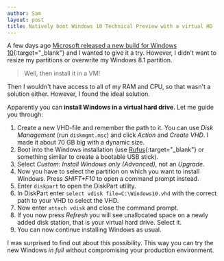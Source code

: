 ```yaml
---
author: Sam
layout: post
title: Natively boot Windows 10 Technical Preview with a virtual HD
---
```


A few days ago [Microsoft released a new build for Windows 10](https://insider.windows.com){:target="_blank"} and I wanted to give it a try. However, I didn't want to resize my partitions or overwrite my Windows 8.1 partition.
>Well, then install it in a VM!

Then I wouldn't have access to all of my RAM and CPU, so that wasn't a solution either. However, I found the ideal solution.

Apparently you can __install Windows in a virtual hard drive__. Let me guide you through:

1. Create a new VHD-file and remember the path to it. You can use _Disk Management_ (run `diskmgmt.msc`) and click _Action_ and _Create VHD_. I made it about 70 GB big with a dynamic size.
2. Boot into the Windows installation (use [Rufus](https://rufus.akeo.ie/){:target="_blank"} or something similar to create a bootable USB stick).
3. Select _Custom: Install Windows only (Advanced)_, not an _Upgrade_.
4. Now you have to select the partition on which you want to install Windows. Press _SHIFT+F10_ to open a command prompt instead.
5. Enter `diskpart` to open the DiskPart utility.
6. In DiskPart enter `select vdisk file=C:\Windows10.vhd` with the correct path to your VHD to select the VHD.
7. Now enter `attach vdisk` and close the command prompt.
8. If you now press _Refresh_ you will see unallocated space on a newly added disk station, that is your virtual hard drive. Select it.
9. You can now continue installing Windows as usual.

I was surprised to find out about this possibility. This way you can try the new Windows _in full_ without compromising your production environment.
